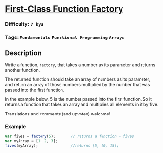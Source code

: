 # [First-Class Function Factory](https://www.codewars.com/kata/563f879ecbb8fcab31000041)

### Difficulty: `7 kyu`

### Tags: `Fundamentals` `Functional Programming` `Arrays`

## Description

Write a function, `factory`, that takes a number as its parameter and returns another function.

The returned function should take an array of numbers as its parameter, and return an array of those numbers multiplied by the number that was passed into the first function.

In the example below, 5 is the number passed into the first function. So it returns a function that takes an array and multiplies all elements in it by five.

Translations and comments (and upvotes) welcome!

### Example

```js
var fives = factory(5);       // returns a function - fives
var myArray = [1, 2, 3];
fives(myArray);               //returns [5, 10, 15];
```